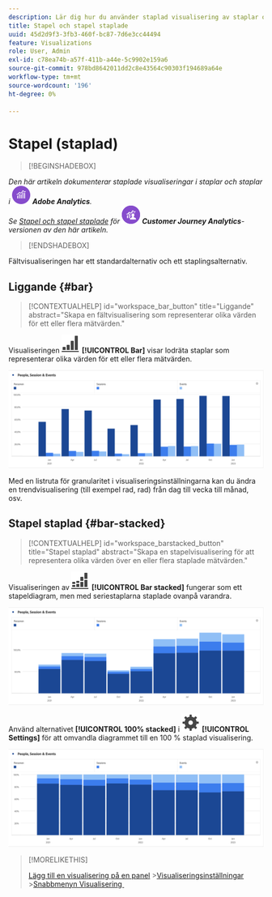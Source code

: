 ```yaml
---
description: Lär dig hur du använder staplad visualisering av staplar och stolpar i Analysis Workspace.
title: Stapel och stapel staplade
uuid: 45d2d9f3-3fb3-460f-bc87-7d6e3cc44494
feature: Visualizations
role: User, Admin
exl-id: c78ea74b-a57f-411b-a44e-5c9902e159a6
source-git-commit: 978bd8642011dd2c8e43564c90303f194689a64e
workflow-type: tm+mt
source-wordcount: '196'
ht-degree: 0%

---
```


# Stapel (staplad)

>[!BEGINSHADEBOX]

_Den här artikeln dokumenterar staplade visualiseringar i staplar och staplar i_ ![AdobeAnalytics](/help/assets/icons/AdobeAnalytics.svg) _&#x200B;**Adobe Analytics**._<br/>_Se [Stapel och stapel staplade](https://experienceleague.adobe.com/sv/docs/analytics-platform/using/cja-workspace/visualizations/bar) för_ ![CustomerJourneyAnalytics](/help/assets/icons/CustomerJourneyAnalytics.svg) _&#x200B;**Customer Journey Analytics**-versionen av den här artikeln._

>[!ENDSHADEBOX]

Fältvisualiseringen har ett standardalternativ och ett staplingsalternativ.

## Liggande {#bar}

<!-- markdownlint-disable MD034 -->

>[!CONTEXTUALHELP]
>id="workspace_bar_button"
>title="Liggande"
>abstract="Skapa en fältvisualisering som representerar olika värden för ett eller flera mätvärden."

<!-- markdownlint-enable MD034 -->


Visualiseringen ![GraphBarVertical](/help/assets/icons/GraphBarVertical.svg) **[!UICONTROL Bar]** visar lodräta staplar som representerar olika värden för ett eller flera mätvärden.

![Visualisering av virtuella fält med flera mätvärden, inklusive sidvyer, besök, poster och avslutningar.](assets/bar.png)

Med en listruta för granularitet i visualiseringsinställningarna kan du ändra en trendvisualisering (till exempel rad, rad) från dag till vecka till månad, osv.

## Stapel staplad {#bar-stacked}

<!-- markdownlint-disable MD034 -->

>[!CONTEXTUALHELP]
>id="workspace_barstacked_button"
>title="Stapel staplad"
>abstract="Skapa en stapelvisualisering för att representera olika värden över en eller flera staplade mätvärden."

<!-- markdownlint-enable MD034 -->


Visualiseringen av ![GraphBarVerticalStacking](/help/assets/icons/GraphBarVerticalStacked.svg) **[!UICONTROL Bar stacked]** fungerar som ett stapeldiagram, men med seriestaplarna staplade ovanpå varandra.

![Staplat stolpdiagram med flera mätvärden.](assets/bar-stacked.png)

Använd alternativet **[!UICONTROL 100% stacked]** i ![Inställning](/help/assets/icons/Setting.svg) **[!UICONTROL Settings]** för att omvandla diagrammet till en 100 % staplad visualisering.

![Ett staplat liggande stapeldiagram till 100 %.](assets/bar-stacked100.png)

>[!MORELIKETHIS]
>
>[Lägg till en visualisering på en panel](/help/analyze/analysis-workspace/visualizations/freeform-analysis-visualizations.md#add-visualizations-to-a-panel)
>&#x200B;>[Visualiseringsinställningar](/help/analyze/analysis-workspace/visualizations/freeform-analysis-visualizations.md#settings)
>&#x200B;>[Snabbmenyn Visualisering &#x200B;](/help/analyze/analysis-workspace/visualizations/freeform-analysis-visualizations.md#context-menu)
>
